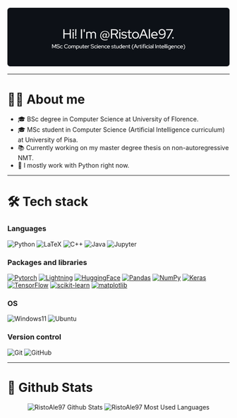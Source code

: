 ![Profile Introduction](assets/github_profile.png)

---

# :technologist: About me

- 🎓 BSc degree in Computer Science at University of Florence.
- 🎓 MSc student in Computer Science (Artificial Intelligence curriculum) at University of Pisa.
- 📚 Currently working on my master degree thesis on non-autoregressive NMT.
- 🔨 I mostly work with Python right now.

---

# :hammer_and_wrench: Tech stack
### Languages
![Python](https://img.shields.io/badge/Python-3776AB?style=for-the-badge&logo=python&logoColor=white)
![LaTeX](https://img.shields.io/badge/latex-008080?style=for-the-badge&logo=latex&logoColor=white)
![C++](https://img.shields.io/badge/c++-00599C?style=for-the-badge&logo=c%2B%2B&logoColor=white)
![Java](https://img.shields.io/badge/java-ED8B00?style=for-the-badge&logo=java&logoColor=white)
![Jupyter](https://img.shields.io/badge/Jupyter-F37626?style=for-the-badge&logo=jupyter&logoColor=white)

### Packages and libraries
[![Pytorch](https://img.shields.io/badge/PyTorch-EE4C2C?style=for-the-badge&logo=pytorch&logoColor=white)](https://github.com/pytorch/pytorch)
[![Lightning](https://img.shields.io/badge/Lightning-792DE4?style=for-the-badge&logo=lightning&logoColor=white)](https://github.com/Lightning-AI/lightning)
[![HuggingFace](https://img.shields.io/badge/huggingface-FF9D00?style=for-the-badge&labelColor=FFD21E)](https://github.com/huggingface/transformers)
[![Pandas](https://img.shields.io/badge/pandas-150458?style=for-the-badge&logo=pandas&logoColor=white)](https://github.com/pandas-dev/pandas)
[![NumPy](https://img.shields.io/badge/numpy-013243?style=for-the-badge&logo=numpy&logoColor=white)](https://github.com/numpy/numpy)
[![Keras](https://img.shields.io/badge/Keras-D00000?style=for-the-badge&logo=Keras&logoColor=white)](https://github.com/keras-team/keras)
[![TensorFlow](https://img.shields.io/badge/TensorFlow-FF6F00?style=for-the-badge&logo=TensorFlow&logoColor=white)](https://github.com/tensorflow/tensorflow)
[![scikit-learn](https://img.shields.io/badge/scikit--learn-F7931E?style=for-the-badge&logo=scikit-learn&logoColor=white)](https://github.com/scikit-learn/scikit-learn)
[![matplotlib](https://img.shields.io/badge/matplotlib-65BAEA?style=for-the-badge&logo=matplotlib&logoColor=white)](https://github.com/matplotlib/matplotlib)

### OS
![Windows11](https://img.shields.io/badge/Windows11-0078D4?style=for-the-badge&logo=windows11&logoColor=white)
![Ubuntu](https://img.shields.io/badge/Ubuntu-E95420?style=for-the-badge&logo=ubuntu&logoColor=white)

### Version control
![Git](https://img.shields.io/badge/Git-F05032?style=for-the-badge&logo=git&logoColor=white)
![GitHub](https://img.shields.io/badge/GitHub-181717?style=for-the-badge&logo=github&logoColor=white)

---

# :bookmark_tabs: Github Stats

<div align="center">
  <img src="https://github-readme-stats.vercel.app/api?username=RistoAle97&show_icons=true&count_private=true&hide_border=true&theme=github_dark" alt="RistoAle97 Github Stats" height=200/>
  <img src="https://github-readme-stats.vercel.app/api/top-langs/?username=RistoAle97&langs_count=3&hide_border=true&theme=github_dark" alt="RistoAle97 Most Used Languages" heigth=200/>
</div>
